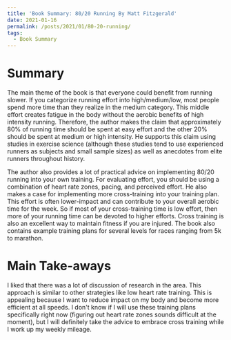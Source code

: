 ```yaml
---
title: 'Book Summary: 80/20 Running By Matt Fitzgerald'
date: 2021-01-16
permalink: /posts/2021/01/80-20-running/
tags:
  - Book Summary
---
```


# Summary
The main theme of the book is that everyone could benefit from running slower. If you categorize running effort into high/medium/low, most people spend more time than they realize in the medium category. This middle effort creates fatigue in the body without the aerobic benefits of high intensity running. Therefore, the author makes the claim that approximately 80% of running time should be spent at easy effort and the other 20% should be spent at medium or high intensity. He supports this claim using studies in exercise science (although these studies tend to use experienced runners as subjects and small sample sizes) as well as anecdotes from elite runners throughout history.

The author also provides a lot of practical advice on implementing 80/20 running into your own training. For evaluating effort, you should be using a combination of heart rate zones, pacing, and perceived effort. He also makes a case for implementing more cross-training into your training plan. This effort is often lower-impact and can contribute to your overall aerobic time for the week. So if most of your cross-training time is low effort, then more of your running time can be devoted to higher efforts. Cross training is also an excellent way to maintain fitness if you are injured. The book also contains example training plans for several levels for races ranging from 5k to marathon.

# Main Take-aways
I liked that there was a lot of discussion of research in the area. This approach is similar to other strategies like low heart rate training. This is appealing because I want to reduce impact on my body and become more efficient at all speeds. I don't know if I will use these training plans specifically right now (figuring out heart rate zones sounds difficult at the moment), but I will definitely take the advice to embrace cross training while I work up my weekly mileage.